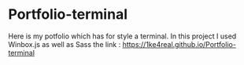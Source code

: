 # Portfolio-terminal
Here is my potfolio which has for style a terminal. In this project I used Winbox.js as well as Sass the link : https://1ke4real.github.io/Portfolio-terminal
